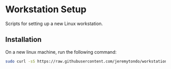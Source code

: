 # Workstation Setup

Scripts for setting up a new Linux workstation.

## Installation

On a new linux machine, run the following command:

```bash
sudo curl -sS https://raw.githubusercontent.com/jeremytondo/workstation-setup/main/setup.sh | bash 
```
